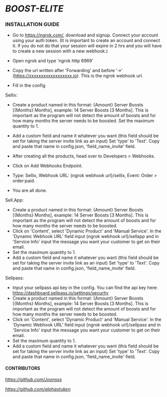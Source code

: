 # *BOOST-ELITE*

### INSTALLATION GUIDE

* Go to https://ngrok.com/, download and signup. Connect your account using your auth token. (It is important to create an account and connect it. If you do not do that your session will expire in 2 hrs and you will have to create a new session with a new webhook.)

* Open ngrok and type 'ngrok http 6969'

* Copy the url written after 'Forwarding' and before '->' (https://xxxxxxxxxxxxxxxxxx.io). This is the ngrok webhook url.

* Fill in the config

Sellix:

* Create a product named in this format: {Amount} Server Boosts [{Months} Months], example: 14 Server Boosts [3 Months]. This is important as the program will not detect the amount of boosts and for how many months the server needs to be boosted.
Set the maximum quantity to 1.

* Add a custom field and name it whatever you want (this field should be set for taking the server invite link as an input) Set 'type' to 'Text'. Copy and paste that name in config.json, 'field_name_invite' field.

* After creating all the products, head over to Developers > Webhooks.

* Click on Add Webhooks Endpoint.

* Type: Sellix, Webhook URL: {ngrok webhook url}/sellix, Event: Order > order:paid.

* You are all done.

Sell.App:

* Create a product named in this format: {Amount} Server Boosts [{Months} Months], example: 14 Server Boosts [3 Months]. This is important as the program will not detect the amount of boosts and for how many months the server needs to be boosted.
* Click on 'Content', select 'Dynamic Product' and 'Manual Service'. In the 'Dynamic Webhook URL' field input {ngrok webhook url}/sellapp and in 'Service Info' input the message you want your customer to get on their email.
* Set the maximum quantity to 1.
* Add a custom field and name it whatever you want (this field should be set for taking the server invite link as an input) Set 'type' to 'Text'. Copy and paste that name in config.json, 'field_name_invite' field.

Sellpass:

* Input your sellpass api key in the config. You can find the api key here: https://dashboard.sellpass.io/settings/security
* Create a product named in this format: {Amount} Server Boosts [{Months} Months], example: 14 Server Boosts [3 Months]. This is important as the program will not detect the amount of boosts and for how many months the server needs to be boosted.
* Click on 'Content', select 'Dynamic Product' and 'Manual Service'. In the 'Dynamic Webhook URL' field input {ngrok webhook url}/sellpass and in 'Service Info' input the message you want your customer to get on their email.
* Set the maximum quantity to 1.
* Add a custom field and name it whatever you want (this field should be set for taking the server invite link as an input) Set 'type' to 'Text'. Copy and paste that name in config.json, 'field_name_invite' field.

#### CONTRIBUTORS
*https://github.com/Joonsss*

*https://github.com/alphaotuken*
